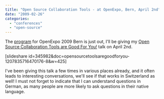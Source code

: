 ```yaml
---
title: "Open Source Collaboration Tools - at OpenExpo, Bern, April 2nd"
date: "2009-02-26"
categories: 
  - "conferences"
  - "open-source"
---
```


The [program](http://www.openexpo.ch/openexpo-2009-bern/konferenzprogramm/) for OpenExpo 2009 Bern is just out, I'll be giving my [Open Source Collaboration Tools are Good For You!](http://www.openexpo.ch/openexpo-2009-bern/konferenzprogramm/technology-track/#r04) talk on April 2nd.

\[slideshare id=345982&doc=opensourcetoolsaregoodforyou-1207835716470176-8&w=425\]

I've been giving this talk a few times in various places already, and it often leads to interesting conversations, we'll see if that works in Switzerland as well! I must not forget to indicate that I can understand questions in German, as many people are more likely to ask questions in their native language.
